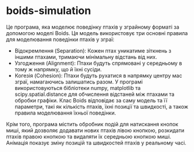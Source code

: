 # boids-simulation

Це програма, яка моделює поведінку птахів у зграйному форматі за допомогою моделі Boids. Ця модель використовує три основні правила для моделювання поведінки птахів у зграї:
- Відокремлення (Separation): Кожен птах уникатиме зіткнень з іншими птахами, тримаючи мінімальну відстань від них.
- Узгодження (Alignment): Птахи будуть спрямовані у середньому в тому ж напрямку, що й їхні сусіди.
- Когезія (Cohesion): Птахи будуть рухатися в напрямку центру мас зграї, намагаючись залишатись разом.
У програмі використовуються бібліотеки numpy, matplotlib та scipy.spatial.distance для обчислення відстаней між птахами та обробки графіки. Клас Boids відповідає за саму модель та її параметри, такі як кількість птахів, їхні позиції та швидкості, а також правила моделювання їхньої поведінки.

Крім того, програма містить обробник подій для натискання кнопок миші, який дозволяє додавати нових птахів лівою кнопкою, розкидати птахів правою кнопкою та видаляти їх середньою кнопкою миші. Анімація показує зміну позицій та швидкостей птахів у реальному часі.
